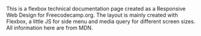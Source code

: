 This is a flexbox technical documentation page created as a Responsive Web Design for Freecodecamp.org. The layout is mainly created with Flexbox, a little JS for side menu and media query for different screen sizes. All information here are from MDN.
